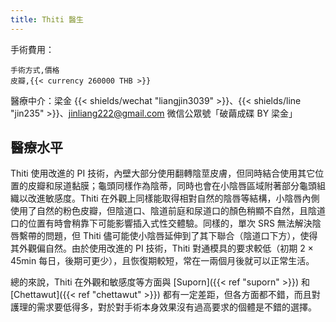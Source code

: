 ```yaml
---
title: Thiti 醫生
---
```


手術費用：

```csv
手術方式,價格
皮瓣,{{< currency 260000 THB >}}
```

醫療中介：梁金 {{< shields/wechat "liangjin3039" >}}、{{< shields/line "jin235" >}}、<jinliang222@gmail.com>
微信公眾號「破繭成碟 BY 梁金」

## 醫療水平

Thiti 使用改進的 PI 技術，內壁大部分使用翻轉陰莖皮膚，但同時結合使用其它位置的皮瓣和尿道黏膜；龜頭同樣作為陰蒂，同時也會在小陰唇區域附著部分龜頭組織以改進敏感度。Thiti 在外觀上同樣能取得相對自然的陰唇等結構，小陰唇內側使用了自然的粉色皮瓣，但陰道口、陰道前庭和尿道口的顏色稍顯不自然，且陰道口的位置有時會稍靠下可能影響插入式性交體驗。同樣的，單次 SRS 無法解決陰唇繫帶的問題，但 Thiti 儘可能使小陰唇延伸到了其下聯合（陰道口下方），使得其外觀偏自然。由於使用改進的 PI 技術，Thiti 對通模具的要求較低（初期 2 &times; 45min 每日，後期可更少），且恢復期較短，常在一兩個月後就可以正常生活。

總的來說，Thiti 在外觀和敏感度等方面與 [Suporn]({{< ref "suporn" >}}) 和 [Chettawut]({{< ref "chettawut" >}}) 都有一定差距，但各方面都不錯，而且對護理的需求要低得多，對於對手術本身效果沒有過高要求的個體是不錯的選擇。
